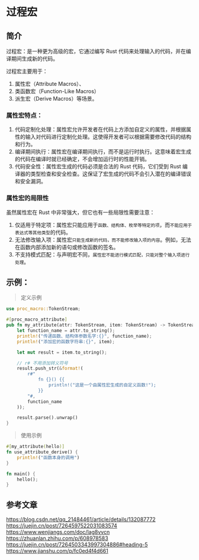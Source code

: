 # 过程宏

## 简介

过程宏：是一种更为高级的宏，它通过编写 Rust 代码来处理输入的代码，并在编译期间生成新的代码。

过程宏主要用于：

1. 属性宏（Attribute Macros）、
2. 类函数宏（Function-Like Macros）
3. 派生宏（Derive Macros）等场景。

### 属性宏特点：

1. 代码定制化处理：属性宏允许开发者在代码上方添加自定义的属性，并根据属性的输入对代码进行定制化处理。这使得开发者可以根据需要修改代码的结构和行为。
2. 编译期间执行：属性宏在编译期间执行，而不是运行时执行。这意味着宏生成的代码在编译时就已经确定，不会增加运行时的性能开销。
3. 代码安全性：属性宏生成的代码必须是合法的 Rust 代码，它们受到 Rust 编译器的类型检查和安全检查。这保证了宏生成的代码不会引入潜在的编译错误和安全漏洞。

### 属性宏的局限性

虽然属性宏在 Rust 中非常强大，但它也有一些局限性需要注意：

1. 仅适用于特定项：属性宏只能应用于`函数、结构体、枚举等特定的项`，而`不能应用于表达式等其他类型`的代码。
2. 无法修改输入项：属性宏`只能生成新的代码，而不能修改输入项的内容`。例如，无法在函数内部添加新的语句或修改函数的签名。
3. 不支持模式匹配：与声明宏不同，`属性宏不能进行模式匹配，只能对整个输入项进行处理`。

## 示例：

> 定义示例

```rust
use proc_macro::TokenStream;

#[proc_macro_attribute]
pub fn my_attribute(attr: TokenStream, item: TokenStream) -> TokenStream {
    let function_name = attr.to_string();
    println!("传递函数、结构体参数名字:{}", function_name);
    println!("添加宏的函数字符串:{}", item);

    let mut result = item.to_string();

    // r# 不用添加转义符号
    result.push_str(&format!(
        r#"
            fn {}() {{
                println!("这是一个由属性宏生成的自定义函数!");
            }}
        "#,
        function_name
    ));

    result.parse().unwrap()
}
```

> 使用示例

```rust
#[my_attribute(hello)]
fn use_attribute_derive() {
    println!("函数本身的调用")
}

fn main() {
    hello();
}
```

## 参考文章

https://blog.csdn.net/qq_21484461/article/details/132087772
https://juejin.cn/post/7264597522031083574
https://www.wenjiangs.com/doc/lag8vvcn
https://zhuanlan.zhihu.com/p/608978583
https://juejin.cn/post/7264503343997304886#heading-5
https://www.jianshu.com/p/fc0ed4f4d661
